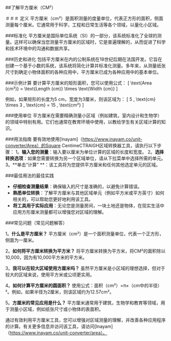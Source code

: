 ##了解平方厘米（CM²）

＃＃＃ 定义
平方厘米（cm²）是面积测量的度量单位，代表正方形的面积，侧面测量每个厘米。它通常用于科学，工程和日常生活等各个领域，以量化小区域。

###标准化
平方厘米是国际单位系统（SI）的一部分，该系统标准化了全球的测量。这样可以确保当您测量平方厘米的区域时，它是普遍理解的，从而促进了科学和技术环境中的沟通和数据共享。

###历史和进化
包括平方厘米在内的公制系统在18世纪后期在法国开发。它旨在创建一个基于小数的系统，该系统将简化计算并标准化测量。多年来，从测量纸张尺寸到确定小物体面积的各种应用中，平方厘米已成为各种应用中的基本单位。

###示例计算
要计算平方厘米的矩形面积，您可以使用公式：
\[ \text{Area (cm²)} = \text{Length (cm)} \times \text{Width (cm)} \]

例如，如果矩形的长度为5 cm，宽度为3厘米，则该区域为：
\[ 5 \, \text{cm} \times 3 \, \text{cm} = 15 \, \text{cm²} \]

###使用单位
平方厘米在需要精确测量小区域（例如建筑，室内设计和生物学）的领域中特别有用。它们也通常在教育环境中使用，以教给学生有关区域计算的知识。

###用法指南
要有效地使用[Inayam]（https://www.inayam.co/unit-converter/Area）的Square CentimeCTRAIGH区域转换器工具，请执行以下步骤：
1。**输入您的测量**：输入要以厘米为单位计算的区域的长度和宽度。
2。**选择转换选项**：如果您需要转换为另一个区域单位，请从下拉菜单中选择所需的单元。
3。**单击“计算” **：该工具将为您提供平方厘米和任何其他选定单元的区域。

###最佳用法的最佳实践
-  **仔细检查测量结果**：确保输入的尺寸是准确的，以避免计算错误。
-  **熟悉单位转换**：了解平方厘米与其他区域单元（例如平方米或平方英寸）如何相关的，可以帮助您更好地利用该工具。
-  **将工具用于实际应用**：无论您是测量房间，一块土地还是物体，在现实生活中应用方形厘米测量都可以增强您对区域的理解。

###常见问题（常见问题解答）

1。**什么是平方厘米？**
平方厘米（cm²）是一个面积测量单位，代表一个正方形，侧面为一厘米。

2。**如何将平方厘米转换为平方米？**
将平方厘米转换为平方米，将CM²的面积除以10,000，因为有10,000平方米的平方米。

3。**我可以在较大区域使用方厘米吗？**
虽然平方厘米是小区域的理想选择，但对于较大的区域来说，使用平方米或公顷更实用。

4。**如何计算平方厘米的圆面积？**
使用公式：面积（cm²）=π×（cm中的半径）²。例如，如果半径为2厘米，则该区域约为12.57cm²。

5。**方厘米的常见应用是什么？**
平方厘米通常用于建筑，生物学和教育等领域，用于测量小区域，例如纸张尺寸或小物体的表面积。

通过有效利用平方厘米工具，您可以增强对区域测量的理解，并改善各种应用程序的计算。有关更多信息并访问该工具，请访问[Inayam]（https://www.inayam.co/unit-converter/area）。